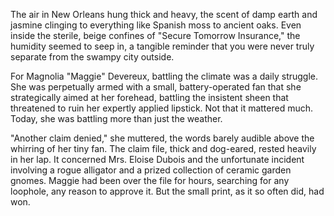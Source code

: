 The air in New Orleans hung thick and heavy, the scent of damp earth and jasmine clinging to everything like Spanish moss to ancient oaks. Even inside the sterile, beige confines of "Secure Tomorrow Insurance," the humidity seemed to seep in, a tangible reminder that you were never truly separate from the swampy city outside.

For Magnolia "Maggie" Devereux, battling the climate was a daily struggle. She was perpetually armed with a small, battery-operated fan that she strategically aimed at her forehead, battling the insistent sheen that threatened to ruin her expertly applied lipstick. Not that it mattered much. Today, she was battling more than just the weather.

"Another claim denied," she muttered, the words barely audible above the whirring of her tiny fan. The claim file, thick and dog-eared, rested heavily in her lap. It concerned Mrs. Eloise Dubois and the unfortunate incident involving a rogue alligator and a prized collection of ceramic garden gnomes. Maggie had been over the file for hours, searching for any loophole, any reason to approve it. But the small print, as it so often did, had won.
